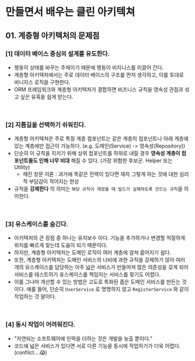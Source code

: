 # 만들면서 배우는 클린 아키텍쳐

## 01. 계층형 아키텍처의 문제점

### [1] 데이터 베이스 중심의 설계를 유도한다.
  - 행동이 상태를 바꾸는 주체이기 때문에 행동이 비지니스를 이끌어 간다.
  - 계층형 아키텍처에서는 주로 데이터 베이스의 구조를 먼저 생각하고, 이를 토대로 비니지스 로직을 구현한다.
  - ORM 프레임워크와 계층형 아키텍처가 결합하면 비즈니스 규칙을 영속성 관점과 섞고 싶은 유혹을 쉽게 받는다.

<br>

### [2] 지름길을 선택하기 쉬워진다.

- 계층형 아키텍처은 주로 특정 계층 컴포넌트는 같은 계층의 컴포넌트나 아래 계층에 있는 계층에만 접근이 가능하다.
  (e.g. 도메인(Service) -> 영속성(Repository))
- 단순히 이 규칙을 지키기 위해 상위 컴포넌트를 하위로 내릴 경우 **영속성 계층이 컴포넌트들도 인해 너무 비대** 해질 수 있다. 
 (가장 위험한 후보군. Helper 또는 Utility)
  - 깨진 창문 이론 : 과거에 똑같은 전력이 있다면 재차 그렇게 하는 것에 대한 심리적 부담감이 적어지는 현상
- 규칙을 **강제한다** 의 의미는 `해당 규칙이 깨졌을 때 빌드가 실패하도록 만드는 규칙`을 의미한다.

<br>

### [3] 유스케이스를 숨긴다.

- 아키텍처의 큰 장점 중 하나는 유지보수 이다. 기능을 추가하거나 변경할 적절하게 위치를 빠르게 찾는데 도움이 되기 때문이다.
- 하지만, 계층형 아키텍처는 도메인 로직이 여러 계층에 걸쳐 흩어지기 쉽다.
- 또한, 계층형 아키텍처는 도메인 서비스의 너비에 과한 규칙을 강제하기 않아 여러개의 유스케이스를 담당하는 아주 넓은 서비스가 만들어져 
많은 의존성을 갖게 되어 서비스를 테스트하기 유스케이스를 책임지는 서비스를 찾기도 어렵다.
- 이를 그나마 개선할 수 있는 방법은 고도로 특화된 좁은 도메인 서비스를 만든는 것이다. 예를 들어, 단순히 `UserService` 로 명명하지 않고
`RegisterService` 와 같이 작업하는 것 말이다.

<br>

### [4] 동시 작업이 어려워진다.

- "지연되는 소프트웨어에 인력을 더하는 것은 개발을 늦출 뿐이다."
- 코드에 넓은 서비스가 있다면 서로 다른 기능을 동시에 작업하기가 더욱 어렵다. (confilct....😱)
